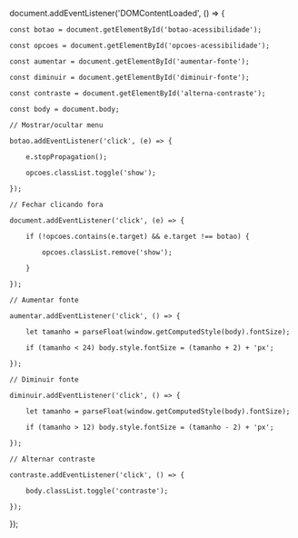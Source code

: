 document.addEventListener('DOMContentLoaded', () => {

    const botao = document.getElementById('botao-acessibilidade');

    const opcoes = document.getElementById('opcoes-acessibilidade');

    const aumentar = document.getElementById('aumentar-fonte');

    const diminuir = document.getElementById('diminuir-fonte');

    const contraste = document.getElementById('alterna-contraste');

    const body = document.body;

    // Mostrar/ocultar menu

    botao.addEventListener('click', (e) => {

        e.stopPropagation();

        opcoes.classList.toggle('show');

    });

    // Fechar clicando fora

    document.addEventListener('click', (e) => {

        if (!opcoes.contains(e.target) && e.target !== botao) {

            opcoes.classList.remove('show');

        }

    });

    // Aumentar fonte

    aumentar.addEventListener('click', () => {

        let tamanho = parseFloat(window.getComputedStyle(body).fontSize);

        if (tamanho < 24) body.style.fontSize = (tamanho + 2) + 'px';

    });

    // Diminuir fonte

    diminuir.addEventListener('click', () => {

        let tamanho = parseFloat(window.getComputedStyle(body).fontSize);

        if (tamanho > 12) body.style.fontSize = (tamanho - 2) + 'px';

    });

    // Alternar contraste

    contraste.addEventListener('click', () => {

        body.classList.toggle('contraste');

    });

});
